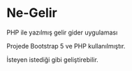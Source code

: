 # Ne-Gelir
PHP ile yazılmış gelir gider uygulaması


Projede Bootstrap 5 ve PHP kullanılmıştır. 

İsteyen istediği gibi geliştirebilir.
